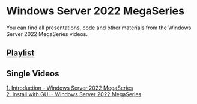 # Windows Server 2022 MegaSeries
You can find all presentations, code and other materials from the Windows Server 2022 MegaSeries videos.

## [Playlist](https://www.youtube.com/playlist?list=PLBYrLLXZvp0zodVbKXK1U-NfTqTbUE6l-)

## Single Videos
[1. Introduction - Windows Server 2022 MegaSeries](https://youtu.be/L4MCSXDEfX4)</br>
[2. Install with GUI - Windows Server 2022 MegaSeries](https://youtu.be/o0Yawgnbsks)